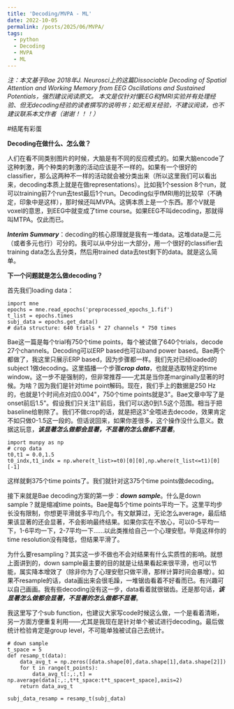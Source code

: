 ```yaml
---
title: 'Decoding/MVPA - ML'
date: 2022-10-05
permalink: /posts/2025/06/MVPA/
tags:
  - python
  - Decoding
  - MVPA
  - ML
---
```


*注：本文基于Bae 2018年J. Neurosci上的这篇Dissociable Decoding of Spatial Attention and Working Memory from EEG Oscillations and Sustained Potentials，强烈建议阅读原文。*
*本文是仅针对懂EEG和fMRI实验并有处理经验、但无decoding经验的读者撰写的说明书；如无相关经验，不建议阅读，也不建议联系本文作者（谢谢！！！）*

#结尾有彩蛋

**Decoding在做什么、怎么做？**

人们在看不同类别图片的时候，大脑是有不同的反应模式的。如果大脑encode了这种刺激，两个种类的刺激的活动应该是不一样的。如果有一个很好的classifier，那么这两种不一样的活动就会被分类出来（所以这里我们可以看出来，decoding本质上就是在做representations）。比如我1个session 8个run，就可以training前7个run去test最后1个run。Decoding似乎fMRI用的比较早（不确定，印象中是这样），那时候还叫MVPA。这俩本质上是一个东西。那个V就是voxel的意思，到EEG中就变成了time course。如果EEG不叫decoding，那就得叫MTPA。仅此而已。

***Interim Summary***：decoding的核心原理就是我有一堆data。这堆data是二元（或者多元也行）可分的。我可以从中分出一大部分，用一个很好的classifier去training data怎么去分类，然后用trained data去test剩下的data。就是这么简单。

**下一个问题就是怎么做decoding？**

首先我们loading data：

```
import mne
epochs = mne.read_epochs('preprocessed_epochs_1.fif')
t_list = epochs.times
subj_data = epochs.get_data()
# data structure: 640 trials * 27 channels * 750 times
```

Bae这一篇是每个trial有750个time points，每个被试做了640个trials，decode 27个channels。Decoding可以ERP based也可以band power based。Bae两个都做了，我这里只展示ERP based，因为步骤都一样。我们先对已经loaded的subject 1做decoding。这里插播一个步骤***crop data***，也就是选取特定的time window。这一步不是强制的，但非常推荐——尤其是当你差marginally显著的时候。为啥？因为我们是针对time point解码。现在，我们手上的数据是250 Hz的，也就是1个时间点对应0.004"，750个time points就是3"。Bae文章中写了是onset前后1.5"。假设我们只关注1"前后，我们可以选0到1.5这个范围。相当于把baseline给剔除了。我们不做crop的话，就是把这3"全喂进去decode，效果肯定不如只做0-1.5这一段的。但话说回来，如果你差很多，这个操作没什么意义。数据这玩意，***该显著怎么做都会显著，不显著的怎么做都不显著***。

```
import munpy as np
# crop data
t0,t1 = 0.0,1.5
t0_indx,t1_indx = np.where(t_list>=t0)[0][0],np.where(t_list<=t1)[0][-1]
```
这样就剩375个time points了。我们就针对这375个time points做decoding。

接下来就是Bae decoding方案的第一步：***down sample***。什么是down sample？就是缩减time points。Bae是每5个time points平均一下。这里平均步长没有限制，你想更平滑就多平均几个。有文献算过，无论怎么average，最后结果该显著的还会显著，不会影响最终结果。如果你实在不放心，可以0-5平均一下，1-6平均一下，2-7平均一下……以此类推给自己一个心理安慰。毕竟这样你的time resolution没有降低，但结果平滑了。

为什么要resampling？其实这一步不做也不会对结果有什么实质性的影响。就想上面讲到的，down sample最主要的目的就是让结果看起来很平滑，也可以节能，属实降本增效了（除非你为了心理安慰只做平滑，那样计算时间会暴增）。如果不resample的话，data画出来会很毛躁，一堆锯齿看着不好看而已。有兴趣可以自己画画。我有些decoding没有这一步，data看着就很锯齿。还是那句话，***该显著怎么做都会显著，不显著的怎么做都不显著***。

我这里写了个sub function，也建议大家写code时候这么做，一个是看着清晰，另一方面方便重复利用——尤其是我现在是针对单个被试进行decoding。最后做统计检验肯定是group level，不可能单独被试自己去统计。

```
# down sample
t_space = 5
def resamp_t(data):
    data_avg_t = np.zeros([data.shape[0],data.shape[1],data.shape[2]])
    for t in range(t_points):
        data_avg_t[:,:,t] = np.average(data[:,:,t*t_space:t*t_space+t_space],axis=2)
    return data_avg_t

subj_data_resamp = resamp_t(subj_data)
```











